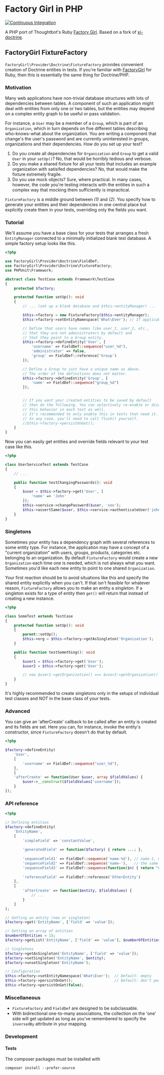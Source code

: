 Factory Girl in PHP
===================

[![Continuous Integration](https://github.com/unhashable/factory-girl-php/workflows/Continuous%20Integration/badge.svg)](https://github.com/unhashable/factory-girl-php/actions)

A PHP port of Thoughtbot's Ruby [Factory Girl](https://github.com/thoughtbot/factory_girl). Based on a fork of [xi-doctrine](https://github.com/xi-project/xi-doctrine).


FactoryGirl FixtureFactory
--------------

`FactoryGirl\Provider\Doctrine\FixtureFactory` provides convenient creation of Doctrine entities in tests. If you're familiar with [FactoryGirl](https://github.com/thoughtbot/factory_girl) for Ruby, then this is essentially the same thing for Doctrine/PHP.

### Motivation ###

Many web applications have non-trivial database structures with lots of dependencies between tables. A component of such an application might deal with entities from only one or two tables, but the entities may depend on a complex entity graph to be useful or pass validation.

For instance, a `User` may be a member of a `Group`, which is part of an `Organization`, which in turn depends on five different tables describing who-knows-what about the organization. You are writing a component that change's the user's password and are currently uninterested in groups, organizations and their dependencies. How do you set up your test?

1. Do you create all dependencies for `Organization` and `Group` to get a valid `User` in your `setUp()`? No, that would be horribly tedious and verbose.
2. Do you make a shared fixture for all your tests that includes an example organization with satisifed dependencies? No, that would make the fixture extremely fragile.
3. Do you use mock objects? Sure, where practical. In many cases, however, the code you're testing interacts with the entities in such a complex way that mocking them sufficiently is impractical.

`FixtureFactory` is a middle ground between *(1)* and *(2)*. You specify how to generate your entities and their dependencies in one central place but explicitly create them in your tests, overriding only the fields you want.

### Tutorial ###

We'll assume you have a base class for your tests that arranges a fresh `EntityManager` connected to a minimally initialized blank test database. A simple factory setup looks like this.

```php
<?php

use FactoryGirl\Provider\Doctrine\FieldDef;
use FactoryGirl\Provider\Doctrine\FixtureFactory;
use PHPUnit\Framework;

abstract class TestCase extends Framework\TestCase
{
    protected $factory;

    protected function setUp(): void
    {
        // ... (set up a blank database and $this->entityManager) ...

        $this->factory = new FixtureFactory($this->entityManager);
        $this->factory->setEntityNamespace('What\Ever'); // If applicable

        // Define that users have names like user_1, user_2, etc.,
        // that they are not administrators by default and
        // that they point to a Group entity.
        $this->factory->defineEntity('User', [
            'username' => FieldDef::sequence("user_%d"),
            'administrator' => false,
            'group' => FieldDef::reference('Group')
        ]);

        // Define a Group to just have a unique name as above.
        // The order of the definitions does not matter.
        $this->factory->defineEntity('Group', [
            'name' => FieldDef::sequence("group_%d")
        ]);


        // If you want your created entities to be saved by default
        // then do the following. You can selectively re-enable or disable
        // this behavior in each test as well.
        // It's recommended to only enable this in tests that need it.
        // In any case, you'll need to call flush() yourself.
        //$this->factory->persistOnGet();
    }
}
```

Now you can easily get entities and override fields relevant to your test case like this.

```php
<?php

class UserServiceTest extends TestCase
{
    // ...

    public function testChangingPasswords(): void
    {
        $user = $this->factory->get('User', [
            'name' => 'John'
        ]);
        $this->service->changePassword($user, 'xoo');
        $this->assertSame($user, $this->service->authenticateUser('john', 'xoo'));
    }
}
```

### Singletons ###

Sometimes your entity has a dependency graph with several references to some entity type. For instance, the application may have a concept of a "current organization" with users, groups, products, categories etc. belonging to an organization. By default `FixtureFactory` would create a new `Organization` each time one is needed, which is not always what you want. Sometimes you'd like each new entity to point to one shared `Organization`.

Your first reaction should be to avoid situations like this and specify the shared entity explicitly when you can't. If that isn't feasible for whatever reason, `FixtureFactory` allows you to make an entity a *singleton*. If a singleton exists for a type of entity then `get()` will return that instead of creating a new instance.

```php
<?php

class SomeTest extends TestCase
{
    protected function setUp(): void
    {
        parent::setUp();
        $this->org = $this->factory->getAsSingleton('Organization');
    }

    public function testSomething(): void
    {
        $user1 = $this->factory->get('User');
        $user2 = $this->factory->get('User');

        // now $user1->getOrganization() === $user2->getOrganization() ...
    }
}
```

It's highly recommended to create singletons only in the setups of individual test classes and *NOT* in the base class of your tests.

### Advanced ###

You can give an 'afterCreate' callback to be called after an entity is created and its fields are set. Here you can, for instance, invoke the entity's constructor, since `FixtureFactory` doesn't do that by default.

```php
<?php

$factory->defineEntity(
    'User', 
    [
        'username' => FieldDef::sequence("user_%d"),
    ], 
    [
    'afterCreate' => function(User $user, array $fieldValues) {
        $user->__construct($fieldValues['username']);
    }
]);
```

### API reference ###

```php
<?php

// Defining entities
$factory->defineEntity(
    'EntityName', 
    [
        'simpleField' => 'constantValue',
    
        'generatedField' => function($factory) { return ...; },
    
        'sequenceField1' => FieldDef::sequence('name-%d'), // name-1, name-2, ...
        'sequenceField2' => FieldDef::sequence('name-'),   // the same
        'sequenceField3' => FieldDef::sequence(function($n) { return "name-$n"; }),
    
        'referenceField' => FieldDef::reference('OtherEntity')
    ], 
    [
        'afterCreate' => function($entity, $fieldValues) {
            // ...
        }
    ]
);

// Getting an entity (new or singleton)
$factory->get('EntityName', ['field' => 'value']);

// Getting an array of entities
$numberOfEntities = 15;
$factory->getList('EntityName', ['field' => 'value'], $numberOfEntities);

// Singletons
$factory->getAsSingleton('EntityName', ['field' => 'value']);
$factory->setSingleton('EntityName', $entity);
$factory->unsetSingleton('EntityName');

// Configuration
$this->factory->setEntityNamespace('What\Ever');  // Default: empty
$this->factory->persistOnGet();                   // Default: don't persist
$this->factory->persistOnGet(false);
```

### Miscellaneous ###

- `FixtureFactory` and `FieldDef` are designed to be subclassable.
- With bidirectional one-to-many associations, the collection on the 'one'
  side will get updated as long as you've remembered to specify the
  `inversedBy` attribute in your mapping.

### Development ###

#### Tests ####

The composer packages must be installed with

```
composer install --prefer-source
```
